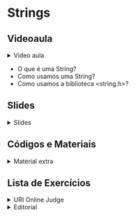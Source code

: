 Strings
====================================

## Videoaula

<details>
    <summary>Video aula</summary>

<iframe width="560" height="315" src="https://www.youtube.com/embed/23fwpId9XEQ" title="YouTube video player" frameborder="0" allow="accelerometer; autoplay; clipboard-write; encrypted-media; gyroscope; picture-in-picture" allowfullscreen></iframe>

</details>

- O que é uma String?
- Como usamos uma String? 
- Como usamos a biblioteca <string.h>?

## Slides

<details>
    <summary>Slides</summary>

<iframe src="https://docs.google.com/presentation/d/e/2PACX-1vRC6a3oempQX3r-vWG2Hj51uvv6kC8Y_eXDBmUmSGA09rWI3nQiOWG7dd1hwDO1RQ/embed?start=false&loop=false&delayms=3000" frameborder="0" width="480" height="299" allowfullscreen="true" mozallowfullscreen="true" webkitallowfullscreen="true"></iframe>

</details>

## Códigos e Materiais

<details>
    <summary>Material extra</summary>

<div markdown=1>

- [Tabela ASCII - Completa](https://carlacastanho.github.io/Material-de-APC/assets/files/ASCII.pdf)
- [Strings - Material Extra](extra/README.md)

</div>
</details>

## Lista de Exercícios

<details>
    <summary>URI Online Judge</summary>

<div markdown=1>

- Lista de Exercícios 04
  - Acessem o [URI Online Judge](https://www.urionlinejudge.com.br/judge/en/login) e entrem na disciplina GE Iniciante.
  - ID da disciplina: 7550
  - Chave: XMGN22y
- Exercícios Extras
    - [[URI 1871] Zero vale Zero](https://www.urionlinejudge.com.br/judge/pt/problems/view/1871)
    - [[URI 2694] Problema com a Calculadora](https://www.urionlinejudge.com.br/judge/pt/problems/view/2694)
- Desafio
    - [[URI 1278] Justificador II](https://www.urionlinejudge.com.br/judge/pt/problems/view/1278)

</div>
</details>

<details>
    <summary>Editorial</summary>

<div markdown=1>

- [Editorial Semana 07 - Strings](editorial/README.md)
    
</div>
</details>
